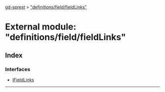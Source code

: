 [gd-sprest](../README.md) > ["definitions/field/fieldLinks"](../modules/_definitions_field_fieldlinks_.md)



# External module: "definitions/field/fieldLinks"

## Index

### Interfaces

* [IFieldLinks](../interfaces/_definitions_field_fieldlinks_.ifieldlinks.md)



---
